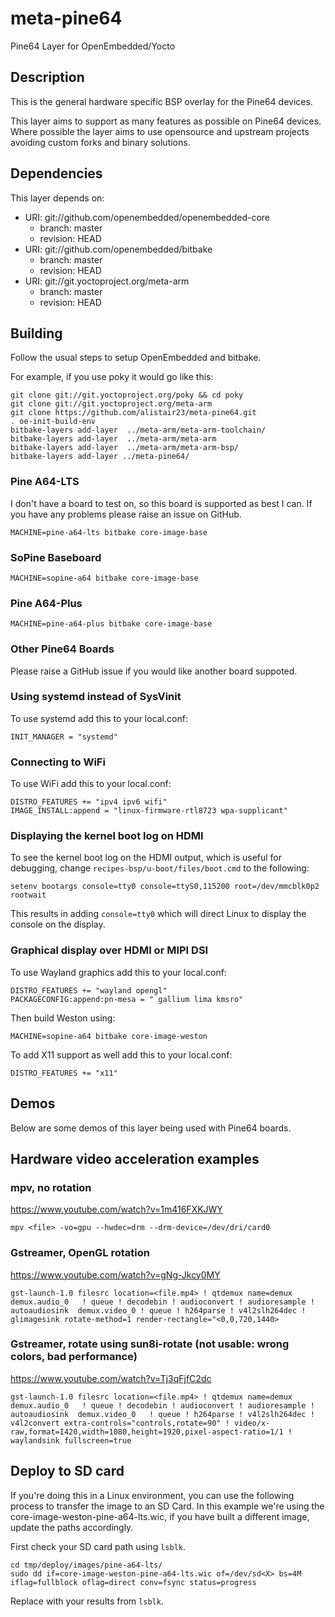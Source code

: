 # meta-pine64

Pine64 Layer for OpenEmbedded/Yocto

## Description

This is the general hardware specific BSP overlay for the Pine64 devices.

This layer aims to support as many features as possible on Pine64 devices.
Where possible the layer aims to use opensource and upstream projects
avoiding custom forks and binary solutions.

## Dependencies

This layer depends on:

* URI: git://github.com/openembedded/openembedded-core
  * branch: master
  * revision: HEAD
* URI: git://github.com/openembedded/bitbake
  * branch: master
  * revision: HEAD
* URI: git://git.yoctoproject.org/meta-arm
  * branch: master
  * revision: HEAD

## Building

Follow the usual steps to setup OpenEmbedded and bitbake.

For example, if you use poky it would go like this: 
```shell
git clone git://git.yoctoproject.org/poky && cd poky
git clone git://git.yoctoproject.org/meta-arm
git clone https://github.com/alistair23/meta-pine64.git
. oe-init-build-env 
bitbake-layers add-layer  ../meta-arm/meta-arm-toolchain/
bitbake-layers add-layer  ../meta-arm/meta-arm
bitbake-layers add-layer  ../meta-arm/meta-arm-bsp/
bitbake-layers add-layer ../meta-pine64/
```

### Pine A64-LTS

I don't have a board to test on, so this board is supported as best I can. If you have any problems please raise an issue on GitHub.

```
MACHINE=pine-a64-lts bitbake core-image-base
```

### SoPine Baseboard

```
MACHINE=sopine-a64 bitbake core-image-base
```

### Pine A64-Plus

```
MACHINE=pine-a64-plus bitbake core-image-base
```

### Other Pine64 Boards

Please raise a GitHub issue if you would like another board suppoted.

### Using systemd instead of SysVinit

To use systemd add this to your local.conf:

```
INIT_MANAGER = "systemd"
```
### Connecting to WiFi

To use WiFi add this to your local.conf:

```
DISTRO_FEATURES += "ipv4 ipv6 wifi"
IMAGE_INSTALL:append = "linux-firmware-rtl8723 wpa-supplicant"
```

### Displaying the kernel boot log on HDMI

To see the kernel boot log on the HDMI output, which is useful for debugging, change `recipes-bsp/u-boot/files/boot.cmd` to the following:

```
setenv bootargs console=tty0 console=ttyS0,115200 root=/dev/mmcblk0p2 rootwait
```

This results in adding `console=tty0` which will direct Linux to display the console on the display.

### Graphical display over HDMI or MIPI DSI

To use Wayland graphics add this to your local.conf:

```
DISTRO_FEATURES += "wayland opengl"
PACKAGECONFIG:append:pn-mesa = " gallium lima kmsro"
```

Then build Weston using:

```
MACHINE=sopine-a64 bitbake core-image-weston
```

To add X11 support as well add this to your local.conf:

```
DISTRO_FEATURES += "x11"
```

## Demos

Below are some demos of this layer being used with Pine64 boards.

## Hardware video acceleration examples

### mpv, no rotation

https://www.youtube.com/watch?v=1m416FXKJWY

```
mpv <file> -vo=gpu --hwdec=drm --drm-device=/dev/dri/card0
```


### Gstreamer, OpenGL rotation

https://www.youtube.com/watch?v=gNg-Jkcy0MY

```
gst-launch-1.0 filesrc location=<file.mp4> ! qtdemux name=demux  demux.audio_0   ! queue ! decodebin ! audioconvert ! audioresample ! autoaudiosink  demux.video_0 ! queue ! h264parse ! v4l2slh264dec ! glimagesink rotate-method=1 render-rectangle="<0,0,720,1440>
```

### Gstreamer, rotate using sun8i-rotate (not usable: wrong colors, bad performance)

https://www.youtube.com/watch?v=Tj3qFjfC2dc

```
gst-launch-1.0 filesrc location=<file.mp4> ! qtdemux name=demux  demux.audio_0   ! queue ! decodebin ! audioconvert ! audioresample ! autoaudiosink  demux.video_0   ! queue ! h264parse ! v4l2slh264dec ! v4l2convert extra-controls="controls,rotate=90" ! video/x-raw,format=I420,width=1080,height=1920,pixel-aspect-ratio=1/1 ! waylandsink fullscreen=true
```

## Deploy to SD card

If you're doing this in a Linux environment, you can use the following process to transfer the image to an SD Card.
In this example we're using the core-image-weston-pine-a64-lts.wic, if you have built a different image, update the paths accordingly.

First check your SD card path using `lsblk`.

```shell
cd tmp/deploy/images/pine-a64-lts/
sudo dd if=core-image-weston-pine-a64-lts.wic of=/dev/sd<X> bs=4M iflag=fullblock oflag=direct conv=fsync status=progress
```

Replace <X> with your results from `lsblk`.

